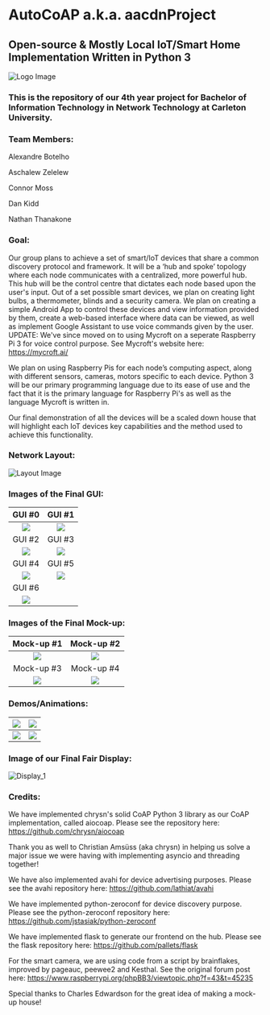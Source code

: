 # AutoCoAP a.k.a. aacdnProject
## Open-source & Mostly Local IoT/Smart Home Implementation Written in Python 3

![Logo Image](/static/images/LogoBigBack.png)

### This is the repository of our 4th year project for Bachelor of Information Technology in Network Technology at Carleton University.

### Team Members:

Alexandre Botelho

Aschalew Zelelew

Connor Moss

Dan Kidd

Nathan Thanakone


### Goal:
Our group plans to achieve a set of smart/IoT devices that share a common discovery protocol and framework. It will be a ‘hub and spoke’ topology where each node communicates with a centralized, more powerful hub. This hub will be the control centre that dictates each node based upon the user's input.
Out of a set possible smart devices, we plan on creating light bulbs, a thermometer, blinds and a security camera. We plan on creating a simple Android App to control these devices and view information provided by them, create a web-based interface where data can be viewed, as well as implement Google Assistant to use voice commands given by the user. UPDATE: We've since moved on to using Mycroft on a seperate Raspberry Pi 3 for voice control purpose. See Mycroft's website here: https://mycroft.ai/


We plan on using Raspberry Pis for each node’s computing aspect, along with different sensors, cameras, motors specific to each device.  Python 3 will be our primary programming language due to its ease of use and the fact that it is the primary language for Raspberry Pi's as well as the language Mycroft is written in.


Our final demonstration of all the devices will be a scaled down house that will highlight each IoT devices key capabilities and the method used to achieve this functionality.

### Network Layout:
![Layout Image](/static/images/NetworkDiagram.png)

### Images of the Final GUI:
GUI #0                                     | GUI #1
:-----------------------------------------:|:------------------------------------------:
![](/static/images/final_images/GUI_0.png) | ![](/static/images/final_images/GUI_1.png)
GUI #2                                     | GUI #3
![](/static/images/final_images/GUI_2.png) | ![](/static/images/final_images/GUI_3.png)
GUI #4                                     | GUI #5
![](/static/images/final_images/GUI_4.png) | ![](/static/images/final_images/GUI_5.png)
GUI #6                                     |
![](/static/images/final_images/GUI_6.png) |

### Images of the Final Mock-up:
Mock-up #1                                     | Mock-up #2
:---------------------------------------------:|:----------------------------------------------:
![](/static/images/final_images/Mock-up_1.jpg) | ![](/static/images/final_images/Mock-up_2.jpg)
Mock-up #3                                     | Mock-up #4
![](/static/images/final_images/Mock-up_3.jpg) | ![](/static/images/final_images/Mock-up_4.jpg)

### Demos/Animations:
![](/static/images/final_animations/bulb.gif)       | ![](/static/images/final_animations/camera.gif)
:--------------------------------------------------:|:-----------------------------------------------:
![](/static/images/final_animations/thermometer.gif)| ![](/static/images/final_animations/blinds.gif)


### Image of our Final Fair Display:
![Display_1](/static/images/final_images/Display_1.jpg)


### Credits:
We have implemented chrysn's solid CoAP Python 3 library as our CoAP implementation, called aiocoap. Please see the repository here: https://github.com/chrysn/aiocoap

Thank you as well to Christian Amsüss (aka chrysn) in helping us solve a major issue we were having with implementing asyncio and threading together!

We have also implemented avahi for device advertising purposes. Please see the avahi repository here: https://github.com/lathiat/avahi

We have implemented python-zeroconf for device discovery purpose. Please see the python-zeroconf repository here: https://github.com/jstasiak/python-zeroconf

We have implemented flask to generate our frontend on the hub. Please see the flask repository here: https://github.com/pallets/flask

For the smart camera, we are using code from a script by brainflakes, improved by pageauc, peewee2 and Kesthal. See the original forum post here: https://www.raspberrypi.org/phpBB3/viewtopic.php?f=43&t=45235

Special thanks to Charles Edwardson for the great idea of making a mock-up house!
